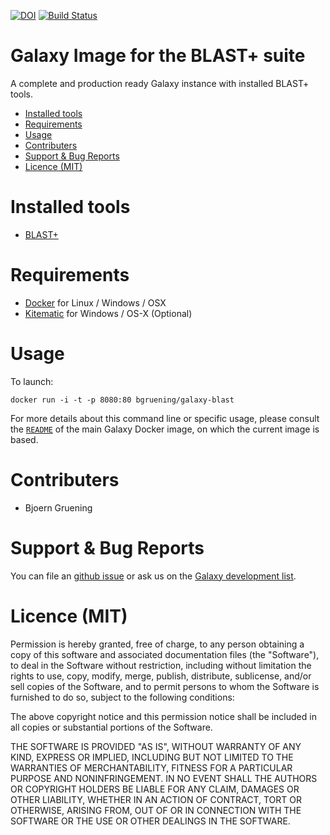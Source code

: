 
[![DOI](https://zenodo.org/badge/5466/bgruening/docker-galaxy-blast.svg)](http://dx.doi.org/10.5281/zenodo.15781)
[![Build Status](https://travis-ci.org/bgruening/docker-galaxy-blast.svg?branch=master)](https://travis-ci.org/bgruening/docker-galaxy-blast)


Galaxy Image for the BLAST+ suite
=================================

A complete and production ready Galaxy instance with installed BLAST+ tools.

 * [Installed tools](#installed-tools)
 * [Requirements](#requirements)
 * [Usage](#usage)
 * [Contributers](#contributers)
 * [Support & Bug Reports](#support--bug-reports)
 * [Licence (MIT)](#license-mit)


# Installed tools

 * [BLAST+](http://blast.ncbi.nlm.nih.gov)

# Requirements

 - [Docker](https://docs.docker.com/installation/) for Linux / Windows / OSX
 - [Kitematic](https://kitematic.com/) for Windows / OS-X (Optional)

# Usage

To launch:

```
docker run -i -t -p 8080:80 bgruening/galaxy-blast
```

For more details about this command line or specific usage, please consult the
[`README`](https://github.com/bgruening/docker-galaxy-stable/blob/master/README.md) of the main Galaxy Docker image, on which the current image is based.

# Contributers

 - Bjoern Gruening
 

# Support & Bug Reports

You can file an [github issue](https://github.com/bgruening/docker-galaxy-blast/issues) or ask us on the [Galaxy development list](http://lists.bx.psu.edu/listinfo/galaxy-dev).


# Licence (MIT)

Permission is hereby granted, free of charge, to any person obtaining a copy
of this software and associated documentation files (the "Software"), to deal
in the Software without restriction, including without limitation the rights
to use, copy, modify, merge, publish, distribute, sublicense, and/or sell
copies of the Software, and to permit persons to whom the Software is
furnished to do so, subject to the following conditions:

The above copyright notice and this permission notice shall be included in
all copies or substantial portions of the Software.

THE SOFTWARE IS PROVIDED "AS IS", WITHOUT WARRANTY OF ANY KIND, EXPRESS OR
IMPLIED, INCLUDING BUT NOT LIMITED TO THE WARRANTIES OF MERCHANTABILITY,
FITNESS FOR A PARTICULAR PURPOSE AND NONINFRINGEMENT. IN NO EVENT SHALL THE
AUTHORS OR COPYRIGHT HOLDERS BE LIABLE FOR ANY CLAIM, DAMAGES OR OTHER
LIABILITY, WHETHER IN AN ACTION OF CONTRACT, TORT OR OTHERWISE, ARISING FROM,
OUT OF OR IN CONNECTION WITH THE SOFTWARE OR THE USE OR OTHER DEALINGS IN
THE SOFTWARE.
